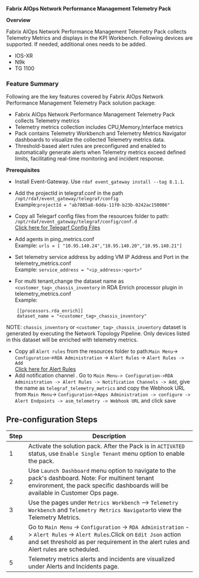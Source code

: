 **Fabrix AIOps Network Performance Management Telemetry Pack**

**Overview**

Fabrix AIOps Network Performance Management Telemetry Pack collects Telemetry Metrics and displays in the KPI Workbench.
Following devices are supported. If needed, additional ones needs to be added.  
  
- IOS-XR  
- N9k  
- TG 1100  

### Feature Summary  
  
Following are the key features covered by Fabrix AIOps Network Performance Management Telemetry Pack solution package:  
  
- Fabrix AIOps Network Performance Management Telemetry Pack collects Telemetry metrics
- Telemetry metrics collection includes CPU,Memory,Interface metrics
-  Pack contains Telemetry Workbench and Telemetry Metrics Navigator dashboards to visualize the collected Telemetry metrics data.
- Threshold-based alert rules are preconfigured and enabled to automatically generate alerts when Telemetry metrics exceed defined limits, facilitating real-time monitoring and incident response.
 



**Prerequisites**

- Install Event-Gateway. Use `rdaf event_gateway install --tag 8.1.1`.<br>
- Add the projectId in telegraf.conf in the path `/opt/rdaf/event_gateway/telegraf/config`<br>
Example:`projectId = "ab7085a8-6dda-11f0-b23b-0242ac150006"`
- Copy all Telegarf config files from the resources folder to path: `/opt/rdaf/event_gateway/telegraf/config/conf.d`<br><a href="https://github.com/cloudfabrix/rda_packs/tree/main/Fabrix%20AIOps%20Network%20Performance%20Management%20Telemetry/9.0.0/telegraf_config_files" target="_blank">Click here for Telegarf Config Files</a><br>

- Add agents in ping_metrics.conf<br>
Example:
`urls = [ "10.95.140.24","10.95.140.20","10.95.140.21"]`

- Set telemetry service address by adding VM IP Address and Port in the telemetry_metrics.conf<br>
Example: `service_address = "<ip_address>:<port>"`
- For multi tenant,change the dataset name as `<customer_tag>_chassis_inventory` in RDA Enrich processor plugin in telemetry_metrics.conf<br>
Example:
```
    [[processors.rda_enrich]] 
    dataset_name = "<customer_tag>_chassis_inventory"
``` 
NOTE: `chassis_inventory` or `<customer_tag>_chassis_inventory` dataset is generated by executing the Network Topology Pipeline. Only devices listed in this dataset will be enriched with telemetry metrics.

- Copy all `Alert rules` from the resources folder to path:`Main Menu`-> `Configuration`->`RDA Administration` -> `Alert Rules` -> `Alert Rules -> Add`<br><a href="https://github.com/cloudfabrix/rda_packs/tree/main/Fabrix%20AIOps%20Network%20Performance%20Management%20Telemetry/9.0.0/resources/alert_rules" target="_blank">Click here for Alert Rules</a><br>
- Add notification channel . Go to `Main Menu-> Configuration->RDA Administration -> Alert Rules -> Notification Channels -> Add`, give the name as `telegraf_telemetry_metrics` and copy the Webhook URL from `Main Menu`-> `Configuration`->`Apps Administration -> configure -> Alert Endpoints -> asm_telemetry -> Webhook URL` and click save


## Pre-configuration Steps  
   
| Step | Description |  
|------|-------------|  
| 1    | Activate the solution pack. After the Pack is in `ACTIVATED` status, use `Enable Single Tenant` menu option to enable the pack.  |   
| 2    | Use `Launch Dashboard` menu option to navigate to the pack's dashboard. Note: For multinent tenant environment, the pack specific dashboards will be available in Customer Ops page.|  
| 3    | Use the pages under  `Metrics Workbench` --> `Telemetry Workbench` and `Telemetry Metrics Navigator`to view the Telemetry Metrics. |  
| 4    | Go to `Main Menu` -> `Configuration` -> `RDA Administration` -> `Alert Rules` -> `Alert Rules`.Click on `Edit Json` action and set threshold as per requirement in the alert rules and Alert rules are scheduled.|
| 5    | Telemetry metrics alerts and incidents are visualized under Alerts and Incidents page. |  


